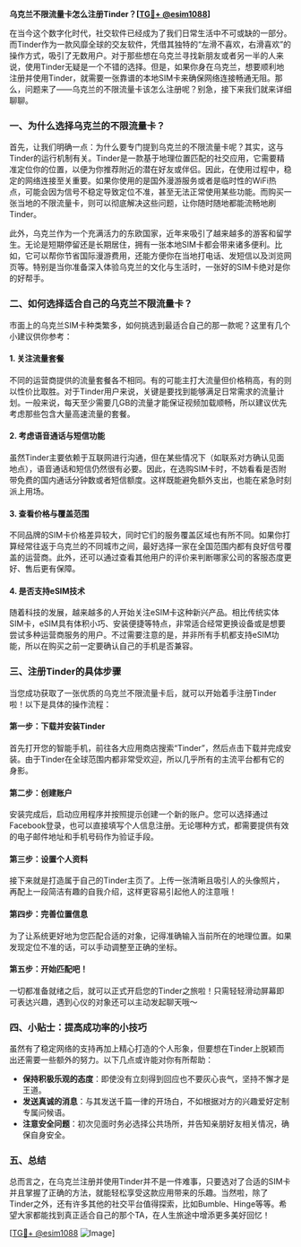 **乌克兰不限流量卡怎么注册Tinder？[[TG💪+ @esim1088](https://t.me/s/esim1088)]**

在当今这个数字化时代，社交软件已经成为了我们日常生活中不可或缺的一部分。而Tinder作为一款风靡全球的交友软件，凭借其独特的“左滑不喜欢，右滑喜欢”的操作方式，吸引了无数用户。对于那些想在乌克兰寻找新朋友或者另一半的人来说，使用Tinder无疑是一个不错的选择。但是，如果你身在乌克兰，想要顺利地注册并使用Tinder，就需要一张靠谱的本地SIM卡来确保网络连接畅通无阻。那么，问题来了——乌克兰的不限流量卡该怎么注册呢？别急，接下来我们就来详细聊聊。

### **一、为什么选择乌克兰的不限流量卡？**

首先，让我们明确一点：为什么要专门提到乌克兰的不限流量卡呢？其实，这与Tinder的运行机制有关。Tinder是一款基于地理位置匹配的社交应用，它需要精准定位你的位置，以便为你推荐附近的潜在好友或伴侣。因此，在使用过程中，稳定的网络连接至关重要。如果你使用的是国外漫游服务或者是临时性的WiFi热点，可能会因为信号不稳定导致定位不准，甚至无法正常使用某些功能。而购买一张当地的不限流量卡，则可以彻底解决这些问题，让你随时随地都能流畅地刷Tinder。

此外，乌克兰作为一个充满活力的东欧国家，近年来吸引了越来越多的游客和留学生。无论是短期停留还是长期居住，拥有一张本地SIM卡都会带来诸多便利。比如，它可以帮你节省国际漫游费用，还能方便你在当地打电话、发短信以及浏览网页等。特别是当你准备深入体验乌克兰的文化与生活时，一张好的SIM卡绝对是你的好帮手。

### **二、如何选择适合自己的乌克兰不限流量卡？**

市面上的乌克兰SIM卡种类繁多，如何挑选到最适合自己的那一款呢？这里有几个小建议供你参考：

#### **1. 关注流量套餐**
不同的运营商提供的流量套餐各不相同。有的可能主打大流量但价格稍高，有的则以性价比取胜。对于Tinder用户来说，关键是要找到能够满足日常需求的流量计划。一般来说，每天至少需要几GB的流量才能保证视频加载顺畅，所以建议优先考虑那些包含大量高速流量的套餐。

#### **2. 考虑语音通话与短信功能**
虽然Tinder主要依赖于互联网进行沟通，但在某些情况下（如联系对方确认见面地点），语音通话和短信仍然很有必要。因此，在选购SIM卡时，不妨看看是否附带免费的国内通话分钟数或者短信额度。这样既能避免额外支出，也能在紧急时刻派上用场。

#### **3. 查看价格与覆盖范围**
不同品牌的SIM卡价格差异较大，同时它们的服务覆盖区域也有所不同。如果你打算经常往返于乌克兰的不同城市之间，最好选择一家在全国范围内都有良好信号覆盖的运营商。此外，还可以通过查看其他用户的评价来判断哪家公司的客服态度更好、售后更有保障。

#### **4. 是否支持eSIM技术**
随着科技的发展，越来越多的人开始关注eSIM卡这种新兴产品。相比传统实体SIM卡，eSIM具有体积小巧、安装便捷等特点，非常适合经常更换设备或是想要尝试多种运营商服务的用户。不过需要注意的是，并非所有手机都支持eSIM功能，所以在购买之前一定要确认自己的手机是否兼容。

### **三、注册Tinder的具体步骤**

当您成功获取了一张优质的乌克兰不限流量卡后，就可以开始着手注册Tinder啦！以下是具体的操作流程：

#### **第一步：下载并安装Tinder**
首先打开您的智能手机，前往各大应用商店搜索“Tinder”，然后点击下载并完成安装。由于Tinder在全球范围内都非常受欢迎，所以几乎所有的主流平台都有它的身影。

#### **第二步：创建账户**
安装完成后，启动应用程序并按照提示创建一个新的账户。您可以选择通过Facebook登录，也可以直接填写个人信息注册。无论哪种方式，都需要提供有效的电子邮件地址和手机号码作为验证手段。

#### **第三步：设置个人资料**
接下来就是打造属于自己的Tinder主页了。上传一张清晰且吸引人的头像照片，再配上一段简洁有趣的自我介绍，这样更容易引起他人的注意哦！

#### **第四步：完善位置信息**
为了让系统更好地为您匹配合适的对象，记得准确输入当前所在的地理位置。如果发现定位不准的话，可以手动调整至正确的坐标。

#### **第五步：开始匹配吧！**
一切都准备就绪之后，就可以正式开启您的Tinder之旅啦！只需轻轻滑动屏幕即可表达兴趣，遇到心仪的对象还可以主动发起聊天哦～

### **四、小贴士：提高成功率的小技巧**

虽然有了稳定网络的支持再加上精心打造的个人形象，但要想在Tinder上脱颖而出还需要一些额外的努力。以下几点或许能对你有所帮助：

- **保持积极乐观的态度**：即使没有立刻得到回应也不要灰心丧气，坚持不懈才是王道。
- **发送真诚的消息**：与其发送千篇一律的开场白，不如根据对方的兴趣爱好定制专属问候语。
- **注意安全问题**：初次见面时务必选择公共场所，并告知亲朋好友相关情况，确保自身安全。

### **五、总结**

总而言之，在乌克兰注册并使用Tinder并不是一件难事，只要选对了合适的SIM卡并且掌握了正确的方法，就能轻松享受这款应用带来的乐趣。当然啦，除了Tinder之外，还有许多其他的社交平台值得探索，比如Bumble、Hinge等等。希望大家都能找到真正适合自己的那个TA，在人生旅途中增添更多美好回忆！

[[TG💪+ @esim1088](https://t.me/s/esim1088) ![Image](https://i.postimg.cc/4NQfJmqS/Snipaste-2025-05-13-00-14-12.png)]
